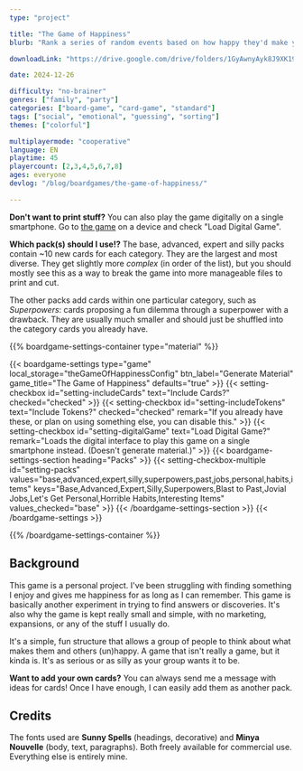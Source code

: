```yaml
---
type: "project"

title: "The Game of Happiness"
blurb: "Rank a series of random events based on how happy they'd make you---and hope your friends and family know you well enough to perfectly guess your ranking."

downloadLink: "https://drive.google.com/drive/folders/1GyAwnyAyk8J9XK190-KQNGulIBGo3xIb"

date: 2024-12-26

difficulty: "no-brainer"
genres: ["family", "party"]
categories: ["board-game", "card-game", "standard"]
tags: ["social", "emotional", "guessing", "sorting"]
themes: ["colorful"]

multiplayermode: "cooperative"
language: EN
playtime: 45
playercount: [2,3,4,5,6,7,8]
ages: everyone
devlog: "/blog/boardgames/the-game-of-happiness/"

---
```


**Don't want to print stuff?** You can also play the game digitally on a single smartphone. Go to [the game](game) on a device and check "Load Digital Game".

**Which pack(s) should I use!?** The base, advanced, expert and silly packs contain ~10 new cards for each category. They are the largest and most diverse. They get slightly more _complex_ (in order of the list), but you should mostly see this as a way to break the game into more manageable files to print and cut.

The other packs add cards within one particular category, such as _Superpowers_: cards proposing a fun dilemma through a superpower with a drawback. They are usually much smaller and should just be shuffled into the category cards you already have.

{{% boardgame-settings-container type="material" %}}

{{< boardgame-settings type="game" local_storage="theGameOfHappinessConfig" btn_label="Generate Material" game_title="The Game of Happiness" defaults="true" >}}
  {{< setting-checkbox id="setting-includeCards" text="Include Cards?" checked="checked" >}}
  {{< setting-checkbox id="setting-includeTokens" text="Include Tokens?" checked="checked" remark="If you already have these, or plan on using something else, you can disable this." >}}
  {{< setting-checkbox id="setting-digitalGame" text="Load Digital Game?" remark="Loads the digital interface to play this game on a single smartphone instead. (Doesn't generate material.)" >}}
  {{< boardgame-settings-section heading="Packs" >}}
    {{< setting-checkbox-multiple id="setting-packs" values="base,advanced,expert,silly,superpowers,past,jobs,personal,habits,items" keys="Base,Advanced,Expert,Silly,Superpowers,Blast to Past,Jovial Jobs,Let's Get Personal,Horrible Habits,Interesting Items" values_checked="base" >}}
  {{< /boardgame-settings-section >}}
{{< /boardgame-settings >}}

{{% /boardgame-settings-container %}}

## Background

This game is a personal project. I've been struggling with finding something I enjoy and gives me happiness for as long as I can remember. This game is basically another experiment in trying to find answers or discoveries. It's also why the game is kept really small and simple, with no marketing, expansions, or any of the stuff I usually do.

It's a simple, fun structure that allows a group of people to think about what makes them and others (un)happy. A game that isn't really a game, but it kinda is. It's as serious or as silly as your group wants it to be.

**Want to add your own cards?** You can always send me a message with ideas for cards! Once I have enough, I can easily add them as another pack.

## Credits

The fonts used are **Sunny Spells** (headings, decorative) and **Minya Nouvelle** (body, text, paragraphs). Both freely available for commercial use. Everything else is entirely mine.

